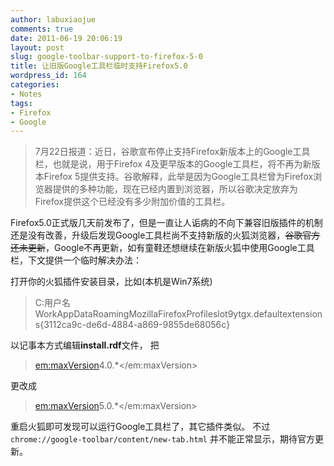 ```yaml
---
author: labuxiaojue
comments: true
date: 2011-06-19 20:06:19
layout: post
slug: google-toolbar-support-to-firefox-5-0
title: 让旧版Google工具栏临时支持Firefox5.0
wordpress_id: 164
categories:
- Notes
tags:
- Firefox
- Google
---
```


> 7月22日报道：近日，谷歌宣布停止支持Firefox新版本上的Google工具栏，也就是说，用于Firefox 4及更早版本的Google工具栏，将不再为新版本Firefox 5提供支持。谷歌解释，此举是因为Google工具栏曾为Firefox浏览器提供的多种功能，现在已经内置到浏览器，所以谷歌决定放弃为Firefox提供这个已经没有多少附加价值的工具栏。


Firefox5.0正式版几天前发布了，但是一直让人诟病的不向下兼容旧版插件的机制还是没有改善，升级后发现Google工具栏尚不支持新版的火狐浏览器，<del>谷歌官方还未更新</del>，Google不再更新，如有童鞋还想继续在新版火狐中使用Google工具栏，下文提供一个临时解决办法：
<!-- more -->
打开你的火狐插件安装目录，比如(本机是Win7系统)


> C:用户名WorkAppDataRoamingMozillaFirefoxProfileslot9ytgx.defaultextensions{3112ca9c-de6d-4884-a869-9855de68056c}


以记事本方式编辑**install.rdf**文件，
把


> <em:maxVersion>4.0.*</em:maxVersion>


更改成


> <em:maxVersion>5.0.*</em:maxVersion>


重启火狐即可发现可以运行Google工具栏了，其它插件类似。
不过
`chrome://google-toolbar/content/new-tab.html`
并不能正常显示，期待官方更新。
